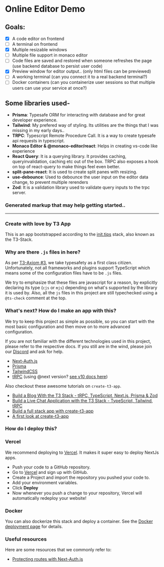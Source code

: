 # Online Editor Demo

## Goals: 
- [x] A code editor on frontend
- [ ] A terminal on frontend
- [x] Multiple resizable windows
- [ ] Multiple file support in monaco editor
- [ ] Code files are saved and restored when someone refreshes the page (use backend database to persist user code)
- [x] Preview window for editor output.. (only html files can be previewed)
- [ ] A working terminal (can you connect it to a real backend terminal?)
- [ ] Docker containers (can you containerize user sessions so that multiple users can use your service at once?)

## Some libraries used- 
- **Prisma**: Typesafe ORM for interacting with database and for great developer experience.
- **Tailwind**: My prefered way of styling. Its utilities are the things that I was missing in my early days..
- **TRPC**: Typescript Remote Procedure Call. It is a way to create typesafe api requests in typescript. 
- **Monaco Editor & @monaco-editor/react**: Helps in creating vs-code like experience
- **React Query**: It is a querying library. It provides caching, queryinvalidation, caching etc out of the box. TRPC also exposes a hook on top of react-query to make things feel even better.
- **split-pane-react**: It is used to create split panes with resizing.
- **use-debounce**: Used to debounce the user input on the editor data change, to prevent multiple rerenders
- **Zod**: It is a validation library used to validate query inputs to the trpc server.

### Generated markup that may help getting started..

---
### Create with love by T3 App

This is an app bootstrapped according to the [init.tips](https://init.tips) stack, also known as the T3-Stack.

### Why are there `.js` files in here?

As per [T3-Axiom #3](https://github.com/t3-oss/create-t3-app/tree/next#3-typesafety-isnt-optional), we take typesafety as a first class citizen. Unfortunately, not all frameworks and plugins support TypeScript which means some of the configuration files have to be `.js` files.

We try to emphasize that these files are javascript for a reason, by explicitly declaring its type (`cjs` or `mjs`) depending on what's supported by the library it is used by. Also, all the `js` files in this project are still typechecked using a `@ts-check` comment at the top.

### What's next? How do I make an app with this?

We try to keep this project as simple as possible, so you can start with the most basic configuration and then move on to more advanced configuration.

If you are not familiar with the different technologies used in this project, please refer to the respective docs. If you still are in the wind, please join our [Discord](https://t3.gg/discord) and ask for help.

- [Next-Auth.js](https://next-auth.js.org)
- [Prisma](https://prisma.io)
- [TailwindCSS](https://tailwindcss.com)
- [tRPC](https://trpc.io) (using @next version? [see v10 docs here](https://trpc.io/docs/v10/))

Also checkout these awesome tutorials on `create-t3-app`.

- [Build a Blog With the T3 Stack - tRPC, TypeScript, Next.js, Prisma & Zod](https://www.youtube.com/watch?v=syEWlxVFUrY)
- [Build a Live Chat Application with the T3 Stack - TypeScript, Tailwind, tRPC](https://www.youtube.com/watch?v=dXRRY37MPuk)
- [Build a full stack app with create-t3-app](https://www.nexxel.dev/blog/ct3a-guestbook)
- [A first look at create-t3-app](https://dev.to/ajcwebdev/a-first-look-at-create-t3-app-1i8f)

### How do I deploy this?

### Vercel

We recommend deploying to [Vercel](https://vercel.com/?utm_source=t3-oss&utm_campaign=oss). It makes it super easy to deploy NextJs apps.

- Push your code to a GitHub repository.
- Go to [Vercel](https://vercel.com/?utm_source=t3-oss&utm_campaign=oss) and sign up with GitHub.
- Create a Project and import the repository you pushed your code to.
- Add your environment variables.
- Click **Deploy**
- Now whenever you push a change to your repository, Vercel will automatically redeploy your website!

### Docker

You can also dockerize this stack and deploy a container. See the [Docker deployment page](https://create-t3-app-nu.vercel.app/en/deployment/docker) for details.

### Useful resources

Here are some resources that we commonly refer to:

- [Protecting routes with Next-Auth.js](https://next-auth.js.org/configuration/nextjs#unstable_getserversession)
